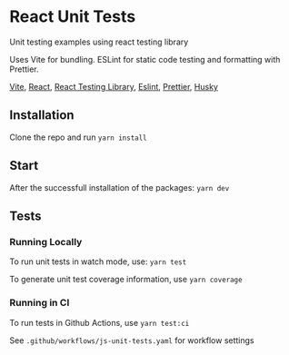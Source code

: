 # React Unit Tests

Unit testing examples using react testing library

Uses Vite for bundling. ESLint for static code testing and formatting with Prettier.

[Vite](https://github.com/vitejs/vite), [React](https://reactjs.org/), [React Testing Library](https://testing-library.com/), [Eslint](https://eslint.org/), [Prettier](https://prettier.io/), [Husky](https://typicode.github.io/husky/)

## Installation

Clone the repo and run `yarn install`

## Start

After the successfull installation of the packages: `yarn dev`

## Tests

### Running Locally
To run unit tests in watch mode, use: `yarn test`

To generate unit test coverage information, use `yarn coverage`

### Running in CI
To run tests in Github Actions, use `yarn test:ci`

See `.github/workflows/js-unit-tests.yaml` for workflow settings